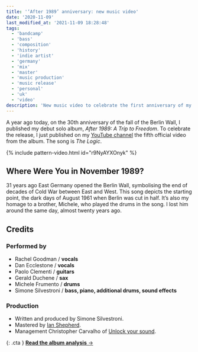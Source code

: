 ```yaml
---
title: '‘After 1989’ anniversary: new music video'
date: '2020-11-09'
last_modified_at: '2021-11-09 18:28:48'
tags:
  - 'bandcamp'
  - 'bass'
  - 'composition'
  - 'history'
  - 'indie artist'
  - 'germany'
  - 'mix'
  - 'master'
  - 'music production'
  - 'music release'
  - 'personal'
  - 'uk'
  - 'video'
description: 'New music video to celebrate the first anniversary of my debut solo album, ‘After 1989: A Trip to Freedom’.'
---
```

A year ago today, on the 30th anniversary of the fall of the Berlin Wall, I published my debut solo album, _After 1989: A Trip to Freedom_. To celebrate the release, I just published on my [YouTube channel](https://www.youtube.com/@m2m) the fifth official video from the album. The song is _The Logic_.

{% include pattern-video.html id="r9NyAYXOnyk" %}

## Where Were You in November 1989?

31 years ago East Germany opened the Berlin Wall, symbolising the end of decades of Cold War between East and West. This song depicts the starting point, the dark days of August 1961 when Berlin was cut in half. It’s also my homage to a brother, Michele, who played the drums in the song. I lost him around the same day, almost twenty years ago.

## Credits

### Performed by

- Rachel Goodman / **vocals**
- Dan Ecclestone / **vocals**
- Paolo Clementi / **guitars**
- Gerald Duchene / **sax**
- Michele Frumento / **drums**
- Simone Silvestroni / **bass, piano, additional drums, sound effects**

### Production

- Written and produced by Simone Silvestroni.
- Mastered by [Ian Shepherd](https://productionadvice.co.uk/about/).
- Management Christopher Carvalho of [Unlock your sound](https://unlockyoursound.com).

{: .cta }
[**Read the album analysis**&nbsp;&rarr;](/work/music/after-1989/)